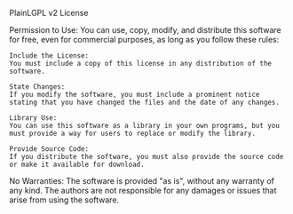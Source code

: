PlainLGPL v2 License

Permission to Use:
You can use, copy, modify, and distribute this software for free, even for commercial purposes, as long as you follow these rules:

    Include the License:
    You must include a copy of this license in any distribution of the software.

    State Changes:
    If you modify the software, you must include a prominent notice stating that you have changed the files and the date of any changes.

    Library Use:
    You can use this software as a library in your own programs, but you must provide a way for users to replace or modify the library.

    Provide Source Code:
    If you distribute the software, you must also provide the source code or make it available for download.

No Warranties:
The software is provided "as is", without any warranty of any kind. The authors are not responsible for any damages or issues that arise from using the software.